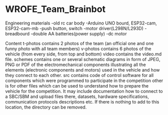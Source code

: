 # WROFE_Team_Brainbot

Engineering materials
-old rc car body
-Arduino UNO bourd, ESP32-cam, ESP32-cam-mb
-push button, switch
-motor driver(L298N/L293D)
-breadbourd
-double AA batteries(power supply)
-dc motor

Content
t-photos contains 2 photos of the team (an official one and one funny photo with all team members)
v-photos contains 6 photos of the vehicle (from every side, from top and bottom)
video contains the video.md file.
schemes contains one or several schematic diagrams in form of JPEG, PNG or PDF of the electromechanical components illustrating all the elements (electronic components and motors) used in the vehicle and how they connect to each other.
src contains code of control software for all components which were programmed to participate in the competition
other is for other files which can be used to understand how to prepare the vehicle for the competition. It may include documentation how to connect to a SBC/SBM and upload files there, datasets, hardware specifications, communication protocols descriptions etc. If there is nothing to add to this location, the directory can be removed.
